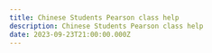 ```yaml
---
title: Chinese Students Pearson class help
description: Chinese Students Pearson class help
date: 2023-09-23T21:00:00.000Z
---
```


